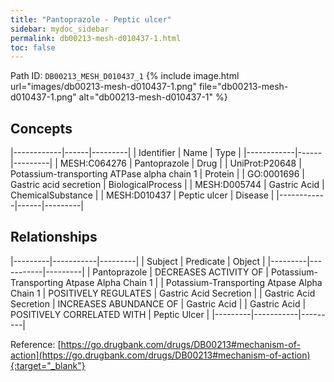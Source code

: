 ```yaml
---
title: "Pantoprazole - Peptic ulcer"
sidebar: mydoc_sidebar
permalink: db00213-mesh-d010437-1.html
toc: false 
---
```



Path ID: `DB00213_MESH_D010437_1`
{% include image.html url="images/db00213-mesh-d010437-1.png" file="db00213-mesh-d010437-1.png" alt="db00213-mesh-d010437-1" %}

## Concepts

|------------|------|---------|
| Identifier | Name | Type    |
|------------|------|---------|
| MESH:C064276 | Pantoprazole | Drug |
| UniProt:P20648 | Potassium-transporting ATPase alpha chain 1 | Protein |
| GO:0001696 | Gastric acid secretion | BiologicalProcess |
| MESH:D005744 | Gastric Acid | ChemicalSubstance |
| MESH:D010437 | Peptic ulcer | Disease |
|------------|------|---------|

## Relationships

|---------|-----------|---------|
| Subject | Predicate | Object  |
|---------|-----------|---------|
| Pantoprazole | DECREASES ACTIVITY OF | Potassium-Transporting Atpase Alpha Chain 1 |
| Potassium-Transporting Atpase Alpha Chain 1 | POSITIVELY REGULATES | Gastric Acid Secretion |
| Gastric Acid Secretion | INCREASES ABUNDANCE OF | Gastric Acid |
| Gastric Acid | POSITIVELY CORRELATED WITH | Peptic Ulcer |
|---------|-----------|---------|

Reference: [https://go.drugbank.com/drugs/DB00213#mechanism-of-action](https://go.drugbank.com/drugs/DB00213#mechanism-of-action){:target="_blank"}